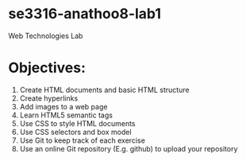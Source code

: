 # se3316-anathoo8-lab1
Web Technologies Lab

# Objectives:
1. Create HTML documents and basic HTML structure
2. Create hyperlinks
3. Add images to a web page
4. Learn HTML5 semantic tags
5. Use CSS to style HTML documents
6. Use CSS selectors and box model
7. Use Git to keep track of each exercise
8. Use an online Git repository (E.g. github) to upload your repository
